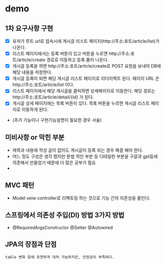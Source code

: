 # demo
## 1차 요구사항 구현
- [x] 유저가 루트 url로 접속시에 게시글 리스트 페이지(http://주소:포트/article/list)가 나온다.
- [x] 리스트 페이지에서는 등록 버튼이 있고 버튼을 누르면 http://주소:포트/article/create 경로로 이동하고 등록 폼이 나온다.
- [x] 게시글 등록을 하면 http://주소:포트/article/create로 POST 요청을 보내어 DB에 해당 내용을 저장한다.
- [x] 게시글 등록이 되면 해당 게시글 리스트 페이지로 리다이렉트 된다. 페이지 URL 은 http://주소:포트/article/list 이다.
- [x] 리스트 페이지에서 해당 게시글을 클릭하면 상세페이지로 이동한다. 해당 경로는 http://주소:포트/article/detail/{id} 가 된다.
- [x] 게시글 상세 페이지에는 목록 버튼이 있다. 목록 버튼을 누르면 게시글 리스트 페이지로 이동하게 된다.

- (추가 기능이나 구현기능설명이 필요한 경우 서술)

## 미비사항 or 막힌 부분
- 제목과 내용에 작성 글이 없어도 게시글이 등록 되는 경우 해결 해야 한다.
- 어느 정도 구성은 생각 했지만 문법 적인 부분 등 디테일한 부분을 구글과 gpt등에 의존해서 만들었기 때문에 더 많은 공부가 필요
- 

## MVC 패턴
- Model veiw controller로 리펙토링 하는 것으로 기능 간의 의존성을 줄인다.

## 스프링에서 의존성 주입(DI) 방법 3가지 방법
- @RequiredArgsConstructor @Setter @Autowired

## JPA의 장점과 단점
    table 변화 등에 유연하게 대처 가능하지만, 안정성이 부족하다.
